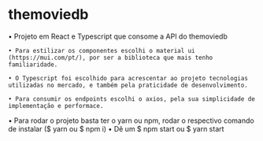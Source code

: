 # themoviedb
• Projeto em React e Typescript que consome a API do themoviedb

	• Para estilizar os componentes escolhi o material ui (https://mui.com/pt/), por ser a biblioteca que mais tenho familiaridade.

	• O Typescript foi escolhido para acrescentar ao projeto tecnologias utilizadas no mercado, e também pela praticidade de desenvolvimento.

	• Para consumir os endpoints escolhi o axios, pela sua simplicidade de implementação e performace.

• Para rodar o projeto basta ter o yarn ou npm, rodar o respectivo comando de instalar ($ yarn ou $ npm i)
• Dê um $ npm start ou $ yarn start
